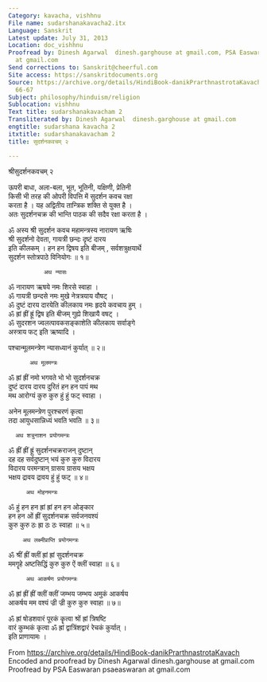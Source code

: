 ```yaml
---
Category: kavacha, vishhnu
File name: sudarshanakavacha2.itx
Language: Sanskrit
Latest update: July 31, 2013
Location: doc_vishhnu
Proofread by: Dinesh Agarwal  dinesh.garghouse at gmail.com, PSA Easwaran psaeaswaran
  at gmail.com
Send corrections to: Sanskrit@cheerful.com
Site access: https://sanskritdocuments.org
Source: https://archive.org/details/HindiBook-danikPrarthnastrotaKavach  printed pages
  66-67
Subject: philosophy/hinduism/religion
Sublocation: vishhnu
Text title: sudarshanakavacham 2
Transliterated by: Dinesh Agarwal  dinesh.garghouse at gmail.com
engtitle: sudarshana kavacha 2
itxtitle: sudarshanakavacham 2
title: सुदर्शनकवचम् २

---
```

  
 श्रीसुदर्शनकवचम् २   
  
ऊपरी बाधा, अला-बला, भूत, भूतिनी, यक्षिणी, प्रेतिनी  
किसी भी तरह की ओपरी विपत्ति में सुदर्शन कवच रक्षा  
करता है । यह अद्वितीय तान्त्रिक शक्ति से युक्त है ।  
अतः सुदर्शनचक्र की भान्ति पाठक की सदैव रक्षा करता है ।  
  
ॐ अस्य श्री सुदर्शन कवच महामन्त्रस्य नारायण ऋषिः  
श्री सुदर्शनो देवता, गायत्री छन्दः दृष्टं दारय  
इति कीलकम् ।  हन हन द्विषय इति बीजम् , सर्वशत्रुक्षयार्थे  
सुदर्शन स्तोत्रपाठे विनियोगः ॥ १॥  
  
              अथ न्यासः  
ॐ नारायण ऋषये नमः शिरसे स्वाहा ।  
ॐ गायत्री छन्दसे नमः मुखे नेत्रत्रयाय वौषट् ।  
ॐ दुष्टं दारय दारयेति कीलकाय नमः हृदये कवचाय हुम् ।  
ॐ ह्रां ह्रीं ह्रूं द्विष इति बीजम् गुह्ये शिखायै वषट् ।  
ॐ सुदरशन ज्वलत्पावकसङ्काशेति कीलकाय सर्वाङ्गे  
अस्त्राय फट् इति ऋष्यादि ।  
  
पश्चान्मूलमन्त्रेण न्यासध्यानं कुर्यात् ॥ २॥  
  
          अथ मूलमन्त्रः  
ॐ ह्रां ह्रीं नमो भगवते भो भो सुदर्शनचक्र  
दुष्टं दारय दारय दुरितं हन हन पापं मथ  
मथ आरोग्यं कुरु कुरु हुं हुं फट् स्वाहा ।  
  
अनेन मूलमन्त्रेण पुरश्चरणं कृत्वा   
तदा आयुधसान्निध्यं भवति भवति ॥ ३॥  
  
      अथ शत्रुनाशन प्रयोगमन्त्रः  
ॐ ह्रीं ह्रीं ह्रूं सुदर्शनचक्रराजन् दुष्टान्  
दह दह सर्वदुष्टान् भयं कुरु कुरु विदारय  
विदारय परमन्त्रान् ग्रासय ग्रासय भक्षय  
भक्षय द्रावय द्रावय हुं हुं फट् ॥ ४॥  
  
         अथ मोहनमन्त्रः  
ॐ हुं हन हन ह्रां ह्रां हन हन ओङ्कार  
हन हन ओं ह्रीं सुदर्शनचक्र सर्वजनवश्यं  
कुरु कुरु ठः ह्रा ठः ठः स्वाहा ॥ ५॥  
  
        अथ लक्ष्मीप्राप्ति प्रयोगमन्त्रः  
ॐ श्रीं ह्रीं क्लीं ह्रां ह्रां सुदर्शनचक्र  
ममगॄहे अष्टसिद्धिं कुरु कुरु ऐं क्लीं स्वाहा ॥ ६॥  
  
         अथ आकर्षण प्रयोगमन्त्रः  
ॐ ह्रां ह्रीं ह्रीं क्लीं क्लीं जम्भय जम्भय अमुकं आकर्षय  
आकर्षय मम वश्यं ज्री ज्री कुरु कुरु स्वाहा ॥ ७॥  
  
ॐ ह्रां षोडशवारं पूरकं कॄत्वा श्रों ह्रां त्रिषष्टि  
वारं कुम्भकं कृत्वा ॐ ह्रां द्वात्रिंशद्वारं रेचकं कुर्यात् ।  
इति प्राणायामः ।  
  
  
  
  
  
From https://archive.org/details/HindiBook-danikPrarthnastrotaKavach  
Encoded and proofread by Dinesh Agarwal  dinesh.garghouse at gmail.com  
Proofread by PSA Easwaran psaeaswaran at gmail.com  
  
  
